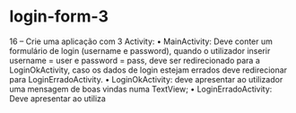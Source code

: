 # login-form-3
16 – Crie uma aplicação com 3 Activity: • MainActivity: Deve conter um formulário de login (username e password), quando o utilizador inserir username = user e password = pass, deve ser redirecionado para a LoginOkActivity, caso os dados de login estejam errados deve redirecionar para LoginErradoActivity. • LoginOkActivity: deve apresentar ao utilizador uma mensagem de boas vindas numa TextView; • LoginErradoActivity: Deve apresentar ao utiliza
